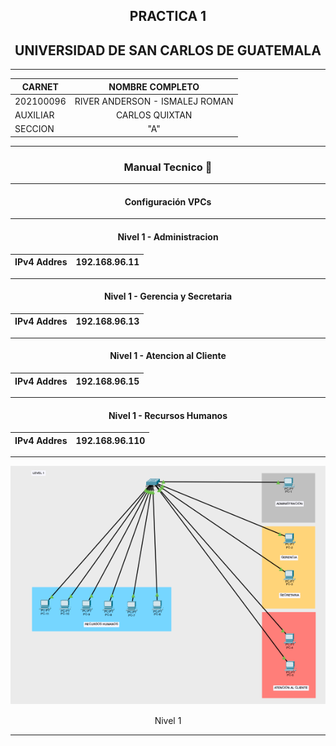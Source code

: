 <div align="center">

## PRACTICA 1
## UNIVERSIDAD DE SAN CARLOS DE GUATEMALA

</div>

---
<div align="center">

|**CARNET**  |      **NOMBRE COMPLETO**          |  
|----------|:-----------------------------------:|
|202100096 |  RIVER ANDERSON - ISMALEJ ROMAN     |    
| AUXILIAR |            CARLOS QUIXTAN           |   
| SECCION  |                "A"                  |  

</div>

----

<div align="center">

### Manual Tecnico 📌

<div/>

----
<div align="center">

#### Configuración VPCs
</div>

---

#### Nivel 1 - Administracion

<div align="center">

| IPv4 Addres |      192.168.96.11         |  
|------------ |:--------------------------:|  

</div>

---

#### Nivel 1 - Gerencia y Secretaria

<div align="center">

| IPv4 Addres |      192.168.96.13         |  
|------------ |:--------------------------:|  

</div>

---

#### Nivel 1 - Atencion al Cliente

<div align="center">

| IPv4 Addres |      192.168.96.15         |  
|------------ |:--------------------------:|  

</div>

---

#### Nivel 1 - Recursos Humanos

<div align="center">

| IPv4 Addres |      192.168.96.110        |  
|------------ |:--------------------------:|  

</div>

---

<div align="center">
    <img src="./img/Level1.png">
    <p>Nivel 1</p>
</div>

---





